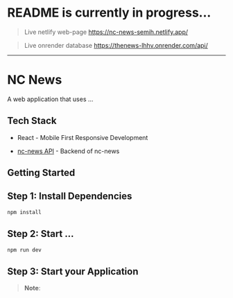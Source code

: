 # README is currently in progress...

> Live netlify web-page
https://nc-news-semih.netlify.app/

> Live onrender database
https://thenews-lhhv.onrender.com/api/

----------------------------

# NC News

A web application that uses ...

## Tech Stack
* React - Mobile First Responsive Development

* [nc-news API](https://github.com/semih-suran/nc-news-be) - Backend of nc-news

## Getting Started

## Step 1: Install Dependencies

```bash
npm install
```

## Step 2: Start ...


```bash
npm run dev
```

## Step 3: Start your Application

> **Note**: 
